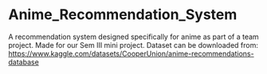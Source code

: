 # Anime_Recommendation_System
A recommendation system designed specifically for anime as part of a team project. Made for our Sem III mini project. Dataset can be downloaded from: https://www.kaggle.com/datasets/CooperUnion/anime-recommendations-database
